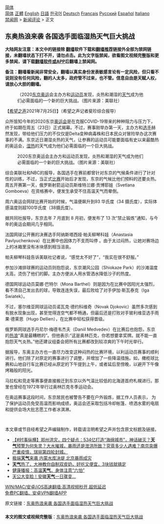  <!-- 面包屑导航 --> <div class="breadcrumb"><!-- GTranslate: https://gtranslate.io/ -->  <div class="switcher notranslate">  <div class="selected">  <a href="#" onclick="return false;"> 简体</a>  </div>  <div class="option">  <a href="https://www.bannedbook.org" onclick="doGTranslate('zh-CN|zh-CN');jQuery('div.switcher div.selected a').html(jQuery(this).html());return false;" title="简体中文" class="nturl selected"> 简体</a>  <a href="https://www.bannedbook.org/zh-tw/" onclick="doGTranslate('zh-CN|zh-TW');jQuery('div.switcher div.selected a').html(jQuery(this).html());return false;" title="繁體中文" class="nturl"> 正體</a>  <a href="https://www.bannedbook.org/en/" onclick="doGTranslate('zh-CN|en');jQuery('div.switcher div.selected a').html(jQuery(this).html());return false;" title="English" class="nturl"> English</a>  <a href="https://www.bannedbook.org/ja/" onclick="doGTranslate('zh-CN|ja');jQuery('div.switcher div.selected a').html(jQuery(this).html());return false;" title="日本語" class="nturl"> 日語</a>  <a href="https://www.bannedbook.org/ko/" onclick="doGTranslate('zh-CN|ko');jQuery('div.switcher div.selected a').html(jQuery(this).html());return false;" title="한국어" class="nturl"> 한국어</a>  <a href="https://www.bannedbook.org/de/" onclick="doGTranslate('zh-CN|de');jQuery('div.switcher div.selected a').html(jQuery(this).html());return false;" title="Deutsch" class="nturl"> Deutsch</a>  <a href="https://www.bannedbook.org/fr/" onclick="doGTranslate('zh-CN|fr');jQuery('div.switcher div.selected a').html(jQuery(this).html());return false;" title="Français" class="nturl"> Français</a>  <a href="https://www.bannedbook.org/ru/" onclick="doGTranslate('zh-CN|ru');jQuery('div.switcher div.selected a').html(jQuery(this).html());return false;" title="Русский" class="nturl"> Русский</a>  <a href="https://www.bannedbook.org/es/" onclick="doGTranslate('zh-CN|es');jQuery('div.switcher div.selected a').html(jQuery(this).html());return false;" title="Español" class="nturl"> Español</a>  <a href="https://www.bannedbook.org/it/" onclick="doGTranslate('zh-CN|it');jQuery('div.switcher div.selected a').html(jQuery(this).html());return false;" title="Italiano" class="nturl"> Italiano</a>  </div>  </div>      <div class='breadcrumb-sub'><!-- Breadcrumb NavXT 6.3.0 --> <a href="https://www.bannedbook.org/" class="home">禁闻网</a> &gt; <a href="https://www.bannedbook.org/bnews/comments/" class="category">新闻评论</a> &gt; 正文</div></div><h2>东奥热浪来袭 各国选手面临湿热天气巨大挑战</h2> <p class="notice"><b>大陆网友注意：本文中的链接除 <a href="https://github.com/bannedbook/fanqiang" >翻墙</a>软件下载和<a href="https://github.com/killgcd/justmysocks/blob/master/README.md">翻墙推荐</a>链接外全部为禁网链接，未翻墙状态下打不开，请勿点击。此为文字版禁闻，欲看图文视频完整版和更多禁闻，请下载<a href="https://github.com/bannedbook/fanqiang">翻墙软件或APP</a>后翻墙上禁闻网。</p><p>备注：翻墙看新闻非常安全，翻墙以真实身份发表敏感言论有一定风险，但只看不说则没有任何风险，翻的人太多，政府管不过来，也不管。信息自由是天赋人权，请放心大胆的翻墙。</b></p>  <div class="entry"> <figure> <p><figcaption>（2020<a href="https://www.bannedbook.org/bnews/tag/%e4%b8%9c%e4%ba%ac/" class="st_tag internal_tag" rel="tag" title="标签 东京 下的日志">东京</a><a href="https://www.bannedbook.org/bnews/tag/%e5%a5%a5%e8%bf%90/" class="st_tag internal_tag" rel="tag" title="标签 奥运 下的日志">奥运</a>会主办方和<a href="https://www.bannedbook.org/bnews/tag/%E8%BF%90%E5%8A%A8%E5%91%98/" class="st_tag internal_tag" rel="tag" title="标签 运动员 下的日志">运动员</a>发现，炎热和潮湿的<a href="https://www.bannedbook.org/bnews/tag/%E5%A4%A9%E6%B0%94/" class="st_tag internal_tag" rel="tag" title="标签 天气 下的日志">天气</a>成为他们必需面临的一个新的巨大挑战。（图片来源：美联社）</figcaption></figure> <p>【<span class='wp_keywordlink_affiliate'><a href="https://www.soundofhope.org" title="希望之声" target="_blank">希望之声</a></span>2021年7月25日】（希望之声记者斐珍综合报导）</p> <p>众所皆知今年的2020东京<a href="https://www.bannedbook.org/bnews/tag/%E5%A5%A5%E8%BF%90%E4%BC%9A/" class="st_tag internal_tag" rel="tag" title="标签 奥运会 下的日志">奥运会</a>是在克服COVID-19带来的种种阻力与压力下，终于如期在周五（23日）正式揭幕。不过，赛事刚举办第一天，主办方和<a href="https://www.bannedbook.org/bnews/tag/%E9%80%89%E6%89%8B/" class="st_tag internal_tag" rel="tag" title="标签 选手 下的日志">选手</a>赫然发现，带给他们压力的不仅仅是Delta变种病毒株和日本民众对冒险举办这次赛事的不满。东京近日潮湿炎热的天气，让参赛的运动员可能要面临有史以来最酷热的奥运会，<a href="https://www.bannedbook.org/bnews/tag/%E6%B9%BF%E7%83%AD/" class="st_tag internal_tag" rel="tag" title="标签 湿热 下的日志">湿热</a>的天气成为他们必需面临的一个巨大挑战。</p> <figure><figcaption>2020东京奥运会主办方和运动员发现，炎热和潮湿的天气成为他们必需面临的一个新的巨大挑战。（图片来源：美联社）</figcaption></figure> <p>综合美联社和NBC的报导，各国选手在赛前都曾针对东京的气候条件进行了针对性的训练，不过，当正式<a href="https://www.bannedbook.org/bnews/tag/%E6%AF%94%E8%B5%9B/" class="st_tag internal_tag" rel="tag" title="标签 比赛 下的日志">比赛</a>开始后才发现，东京的气候比他们预料的还要炎热。周五开赛第一天，俄罗斯射箭运动员斯维特兰娜·贡博耶娃（Svetlana Gomboeva）在资格赛中，便发生承受不住高温天气而晕倒。</p> <p>周六奥运会网球比赛开始的时候，气温便飙升到93 华氏度（34 摄氏度），实际体感温度则超100华氏度（38摄氏度）。</p>  <p>据共同社报导，东京去年 7 月底到 8 月初，便发布了 13 次“禁止锻炼”通知，与今年的奥运会期间几乎相同。</p> <p>法国网球公开赛的决赛选手阿纳斯塔西娅·帕夫柳琴科娃（Anastasia Pavlyuchenkova）在比赛中也因体力不支而叫停 。由于太过闷热，让她对赛场边上的冰箱里没有冰块感到相当沮丧。</p> <p>帕夫柳琴科娃告诉美联社记者说，“感觉太不好了”，“我实在很不舒服。”</p> <p>参加沙滩排球赛的运动员则抱怨说，东京潮风公园（Shiokaze Park）的沙滩温度太高，烫伤了他们的脚。主办方便派人用水管洒水降低沙子的热度。</p>  <p>德国网球运动员莫娜·巴特尔（Mona Barthel）则是因为在比赛中因阳光太强烈，看不清自己发出去的球，导致连连失误，最后败给了对手伊加·斯瓦泰克（Iga Swiatek）。</p> <p>不过，塞尔维亚网球运动员诺瓦克·德约科维奇（Novak Djokovic）虽然多次感到有脱水现象出现，甚至觉得连空气都不畅通，但最后还是打败对手玻利维亚选手雨果·德莱恩（Hugo Dellien），在比赛中轻松获得晋级。</p> <p>俄罗斯网球选手丹尼尔·梅德韦杰夫（Daniil Medvedev）在比赛后也抱怨，东京的<a href="https://www.bannedbook.org/bnews/tag/%E7%83%AD%E6%B5%AA/" class="st_tag internal_tag" rel="tag" title="标签 热浪 下的日志">热浪</a>“真是最糟糕的”。但他表示:“这是奥林匹克，你若想要拿奖牌。就不能一直抱怨天气炎热。”他还建议组委会把所有比赛都改到较凉爽的下午时光举行。</p> <p>据报导，东奥主办方也一直尽力改变这种闷热的比赛环境，以利运动员赛事的顺利进行。他们除了对原定的赛事进行了调整，并增加了一些降温措施。如，橄榄球比赛和山地自行车比赛已经从原定的下午提到上午，或者延后至傍晚，以避开下午像烤箱般的阳光。</p>  <p>马拉松和竞走等赛事便直接搬迁到东京以外气温比较低的北海道首府札幌进行。那里也曾经在1972年举行过奥林匹克冬季运动会。</p> <p>在奥运赛事这段时间，东京居民也被警告不要在户外锻炼，据工作人员表示， 为了保护运动员免受高温而影响成绩，奥运会还采取包括冷却帐篷、喷洒水雾的电扇和提供会场大批志愿工作者冰淇淋。</p> <p> </p> <p>本文章或节目经希望之声编辑制作，转载请注明希望之声并包含原文标题及链接。 </p>  <ul class='op-related-articles' title='相关阅读'> <li><a href='https://www.bannedbook.org/bnews/bannedvideo/20210722/1591765.html' target='_blank'>【#时事纵横】郑州洪灾，四个疑点：534亿打造“海绵城市”，神话破灭？<b>天气</b>预警为何失灵？大水摧城，暴雨还是泄洪所致？究竟多少人遇难？南京突爆严重疫情，瑞丽第四轮封城。</a></li> <li><a href='https://www.bannedbook.org/bnews/bannedvideo/20210720/1590478.html' target='_blank'>极端<b>天气</b>来袭 内蒙水库决堤 北京暴雨成灾</a></li> <li><a href='https://www.bannedbook.org/bnews/lifebaike/20210718/1589535.html' target='_blank'><b>天气</b>热了，大神教你自制双皮奶，好吃又便宜，3块钱就搞定</a></li> <li><a href='https://www.bannedbook.org/bnews/health/20210718/1589311.html' target='_blank'>健康播报：高温<b>天气</b>，身体注意“六怕”</a></li> <li><a href='https://www.bannedbook.org/bnews/cnnews/20210717/1588781.html' target='_blank'>天公大变脸！安徽<b>天气</b>一日骤变…</a></li> </ul> <p class="texttj"> <a href="https://github.com/bannedbook/fanqiang/wiki/V2ray%E6%9C%BA%E5%9C%BA" target="_blank">WIN/MAC/安卓/iOS高速翻墙:高清视频秒开,超低延迟</a><br/> <a href="https://github.com/bannedbook/fanqiang/wiki/%E7%A6%81%E9%97%BB%E7%BD%91%E5%AE%89%E5%8D%93%E7%BF%BB%E5%A2%99%E6%96%B0%E9%97%BBAPP" target="_blank">免费PC翻墙、安卓VPN翻墙APP</a></p><p>原文链接：<a class="src_link"  href="https://www.soundofhope.org/post/529043" target="_blank">东奥热浪来袭 各国选手面临湿热天气巨大挑战</a></p><a name='sharetosocial'></a>  <div style="margin-bottom:5px;padding-bottom:5px;clear:both"> <div id="archive-pix-1" class="banner-ads"> <!-- AuctionX Display platform tag START --> <div id="26318x728x90x621x_ADSLOT2" clicktrack="%%CLICK_URL_ESC%%"></div> <!-- AuctionX Display platform tag END --> </div> <div id="archive-pix-2" class="banner-ads"> <!-- AuctionX Display platform tag START --> <div id="26315x300x250x621x_ADSLOT2" clicktrack="%%CLICK_URL_ESC%%"></div> <!-- AuctionX Display platform tag END --> </div> </div>  <div id="archive-pix-1" class="banner-ads"> <!-- AuctionX Display platform tag START --> <div id="26318x728x90x621x_ADSLOT3" clicktrack="%%CLICK_URL_ESC%%"></div> <!-- AuctionX Display platform tag END --> </div> <div><b>本文的图文或视频完整版</b>：<a href='https://www.bannedbook.org/bnews/comments/20210725/1593937.html'>东奥热浪来袭 各国选手面临湿热天气巨大挑战</a></div>  </div><!--END ENTRY--> 